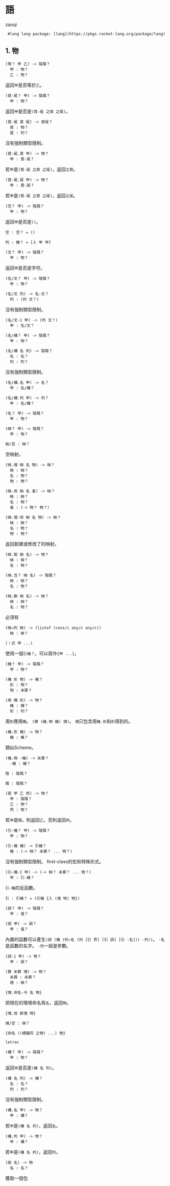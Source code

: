 # 語

zaoqi

```racket
 #lang lang package: [lang](https://pkgs.racket-lang.org/package/lang)
```

## 1. 物

```racket
(等？ 甲 乙) -> 陰陽？
  甲 : 物？       
  乙 : 物？       
```

返回`甲`是否等於`乙`。

```racket
(首-尾？ 甲) -> 陰陽？
  甲 : 物？       
```

返回`甲`是否是`(首-尾 之首 之尾)`。

```racket
(首-尾 首 尾) -> 首尾？
  首 : 物？        
  尾 : 列？        
```

沒有強制類型限制。

```racket
(首-尾.首 甲) -> 物？
  甲 : 首-尾？     
```

若`甲`是`(首-尾 之首 之尾)`，返回`之首`。

```racket
(首-尾.尾 甲) -> 物？
  甲 : 首-尾？     
```

若`甲`是`(首-尾 之首 之尾)`，返回`之尾`。

```racket
(空？ 甲) -> 陰陽？
  甲 : 物？     
```

返回`甲`是否是`()`。

```racket
空 : 空？ = ()
```

```racket
列 : 機？ = [入 甲 甲]
```

```racket
(文？ 甲) -> 陰陽？
  甲 : 物？     
```

返回`甲`是否是字符。

```racket
(名/文？ 甲) -> 陰陽？
  甲 : 物？       
```

```racket
(名/文 列) -> 名-文？
  列 : (列 文？)   
```

沒有強制類型限制。

```racket
(名/文-1 甲) -> (列 文？)
  甲 : 名/文？         
```

```racket
(名/構？ 甲) -> 陰陽？
  甲 : 物？       
```

```racket
(名/構 名 列) -> 陰陽？
  名 : 名？        
  列 : 列？        
```

沒有強制類型限制。

```racket
(名/構.名 甲) -> 名？
  甲 : 名/構？     
```

```racket
(名/構.列 甲) -> 列？
  甲 : 名/構？     
```

```racket
(名？ 甲) -> 陰陽？
  甲 : 物？     
```

```racket
(映？ 甲) -> 陰陽？
  甲 : 物？     
```

```racket
映/空 : 映？
```

空映射。

```racket
(映.增 映 名 物) -> 映？
  映 : 映？         
  名 : 物？         
  物 : 物？         
```

```racket
(映.改 映 名 者) -> 映？
  映 : 映？         
  名 : 物？         
  者 : (-> 物？ 物？) 
```

```racket
(映.增-改 映 名 物) -> 映？
  映 : 映？           
  名 : 物？           
  物 : 物？           
```

返回創建或修改了的映射。

```racket
(映.取 映 名) -> 物？
  映 : 映？       
  名 : 物？       
```

```racket
(映.含？ 映 名) -> 陰陽？
  映 : 映？         
  名 : 物？         
```

```racket
(映.删 映 名) -> 映？
  映 : 映？       
  名 : 物？       
```

必須有

```racket
(映→列 映) -> (listof (cons/c any/c any/c))
  映 : 映？                                
```

```racket
(！式 甲 ...)
```

使用一個`引機？`。可以寫作`{甲 ...}`。

```racket
(機？ 甲) -> 陰陽？
  甲 : 物？     
```

```racket
(機 形 物) -> 機？
  形 : 物？     
  物 : 未算？    
```

```racket
(用 機 形) -> 物？
  機 : 機？     
  形 : 列？     
```

用`形`應用`機`。 `(算 (機.物 機) 境)`。 `境`只包含用`機.形`和`形`得到的。

```racket
(機.形 機) -> 物？
  機 : 機？     
```

類似Scheme。

```racket
(機.物 -機) -> 未算？
  -機 : 機？      
```

```racket
陰 : 陰陽？
```

```racket
陽 : 陰陽？
```

```racket
(若 甲 乙 丙) -> 物？
  甲 : 陰陽？      
  乙 : 物？       
  丙 : 物？       
```

若`甲`是`陽`，則返回`乙`，否則返回`丙`。

```racket
(引-機？ 甲) -> 陰陽？
  甲 : 物？       
```

```racket
(引-機 機) -> 引機？          
  機 : (-> 映？ 未算？ ... 物？)
```

沒有強制類型限制。 first-class的宏和特殊形式。

```racket
(引-機-1 甲) -> (-> 映？ 未算？ ... 物？)
  甲 : 引-機？                     
```

`引-機`的反函數。

```racket
引 : 引機？ = (引機 {入 (境 物) 物})
```

```racket
(誤？ 甲) -> 陰陽？
  甲 : 值？     
```

```racket
(誤 甲) -> 誤？
  甲 : 值？   
```

內置的函數可以產生`(誤 (構 (列→名 (列 [引 界] [引 誤] [引 -名])) -列))`。 `-名`是函數的名字。
`-列`一般是參數。

```racket
(誤-1 甲) -> 物？
  甲 : 誤？     
```

```racket
(算 未算 境) -> 物？
  未算 : 未算？    
  境 : 映？      
```

```racket
{境.命名-今 名 物}
```

把現在的環境命名爲`名`，返回`物`。

```racket
{境.改 新境 物}
```

```racket
境/空 : 映？
```

```racket
{命名 ((標識符 之物) ...) 物}
```

`letrec`

```racket
(構？ 甲) -> 陰陽？
  甲 : 物？     
```

返回`甲`是否是`(構 名 列)`。

```racket
(構 名 列) -> 構？
  名 : 名？     
  列 : 列？     
```

沒有強制類型限制。

```racket
(構.名 甲) -> 物？
  甲 : 構？     
```

若`甲`是`(構 名 列)`，返回`名`。

```racket
(構.列 甲) -> 物？
  甲 : 構？     
```

若`甲`是`(構 名 列)`，返回`列`。

```racket
(取 名) -> 物
  名 : 名？  
```

獲取一個包
